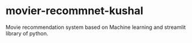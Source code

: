 # movier-recommnet-kushal
Movie recommendation system based on Machine learning and streamlit library of python.
